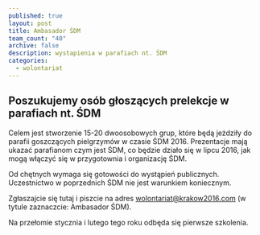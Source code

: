```yaml
---
published: true
layout: post
title: Ambasador ŚDM
team_count: "40"
archive: false
description: wystapienia w parafiach nt. ŚDM
categories: 
  - wolontariat
---
```


## Poszukujemy osób głoszących prelekcje w parafiach nt. ŚDM

Celem jest stworzenie 15-20 dwoosobowych grup, które będą jeżdziły do parafii goszczących pielgrzymów w czasie ŚDM 2016.
Prezentacje mają ukazać parafianom czym jest ŚDM, co będzie działo się w lipcu 2016, jak mogą włączyć się w przygotownia i organizację ŚDM.

Od chętnych wymaga się gotowości do wystąpień publicznych. Uczestnictwo w poprzednich ŚDM nie jest warunkiem koniecznym.

Zgłaszajcie się tutaj i piszcie na adres wolontariat@krakow2016.com (w tytule zaznaczcie: Ambasador ŚDM). 

Na przełomie stycznia i lutego tego roku odbęda się pierwsze szkolenia.
